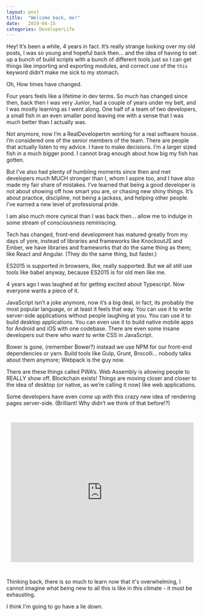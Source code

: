 ```yaml
---
layout: post
title:  "Welcome back, me!"
date:   2019-04-15
categories: DeveloperLife
---
```

Hey! It’s been a while, 4 years in fact. It’s really strange looking over my old posts, I was so young and hopeful back then… and the idea of having to set up a bunch of build scripts with a bunch of different tools just so I can get things like importing and exporting modules, and correct use of the ```this``` keyword didn’t make me sick to my stomach.

Oh, How times have changed.

Four years feels like a lifetime in dev terms. So much has changed since then, back then I was very Junior, had a couple of years under my belt, and I was mostly learning as I went along. One half of a team of two developers, a small fish in an even smaller pond leaving me with a sense that I was much better than I actually was.

Not anymore, now I’m a RealDevelopertm working for a real software house. I’m considered one of the senior members of the team. There are people that actually listen to my advice. I have to make decisions. I’m a larger sized fish in a much bigger pond. I cannot brag enough about how big my fish has gotten.

But I’ve also had plenty of humbling moments since then and met developers much MUCH stronger than I, whom I aspire too, and I have also made my fair share of mistakes. I’ve learned that being a good developer is not about showing off how smart you are, or chasing new shiny things. It’s about practice, discipline, not being a jackass, and helping other people. I’ve earned a new level of professional pride.

I am also much more cynical than I was back then… allow me to indulge in some stream of consciousness reminiscing.

Tech has changed, front-end development has matured greatly from my days of yore, instead of libraries and frameworks like KnockoutJS and Ember, we have libraries and frameworks that do the same thing as them; like React and Angular. (They do the same thing, but faster.)

ES2015 is supported in browsers, like, really supported. But we all still use tools like babel anyway, because ES2015 is for old men like me.

4 years ago I was laughed at for getting excited about Typescript. Now everyone wants a piece of it.

JavaScript isn’t a joke anymore, now it’s a big deal, in fact, its probably the most popular language, or at least it feels that way. You can use it to write server-side applications without people laughing at you. You can use it to build desktop applications. You can even use it to build native mobile apps for Android and iOS with one codebase. There are even some insane developers out there who want to write CSS in JavaScript.

Bower is gone, (remember Bower?) instead we use NPM for our front-end dependencies or yarn. Build tools like Gulp, Grunt, Brocolli… nobody talks about them anymore; Webpack is the guy now.

There are these things called PWA’s. Web Assembly is allowing people to REALLY show off. Blockchain exists! Things are moving closer and closer to the idea of desktop (or native, as we’re calling it now) like web applications.

Some developers have even come up with this crazy new idea of rendering pages server-side. (Brilliant! Why didn’t we think of that before!?)


<div style="display: flex; justify-content: center; margin: 3em 0">
<iframe src="https://giphy.com/embed/3o6MbqHiE376ktPX9K" width="480" height="366" frameBorder="0" class="giphy-embed" allowFullScreen></iframe>
</div>

Thinking back, there is so much to learn now that it's overwhelming, I cannot imagine what being new to all this is like in this climate - it must be exhausting.

I think I'm going to go have a lie down.
